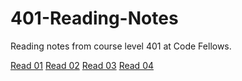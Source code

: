 # 401-Reading-Notes
Reading notes from course level 401 at Code Fellows.

[Read 01](read-01.md)
[Read 02](read-02.md)
[Read 03](read-03.md)
[Read 04](read-04.md)
